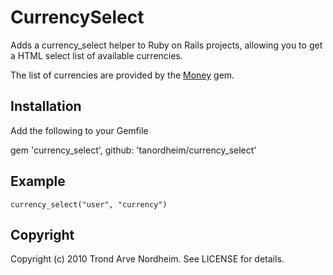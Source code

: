# CurrencySelect

Adds a currency_select helper to Ruby on Rails projects, allowing you to get
a HTML select list of available currencies.

The list of currencies are provided by the [Money](http://money.rubyforge.org/)
gem.


## Installation

Add the following to your Gemfile

gem 'currency_select', github: 'tanordheim/currency_select'


## Example

    currency_select("user", "currency")

## Copyright

Copyright (c) 2010 Trond Arve Nordheim. See LICENSE for details.
